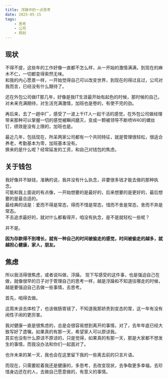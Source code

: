 ```yaml
---
title: 浮躁中的一点思考
date: 2025-05-15
tags: 
    - 思考
    - 公司
    - 规划
---
```


## 现状
不得不提，这些年的工作好像一直都不怎么样，从一开始的激情满满，到现在的麻木不仁，一切都变得索然无味。    
和我的内心愿景一样，一开始觉得自己可以改变世界，到现在的得过且过，公司对我而言，已经没有什么期待了。

还在外包公司做IT那几年，好像是我IT生涯最开始有起色的时候，那时候的自己，对未来充满期待，对生活充满激情，加班也是卷的，有使不完的劲。

再后来，去了一趟中厂，感受了一波上千IT人一起干活的感觉，在外包公司做经理带来那种可以掌握一切的感觉被瞬间磨灭，变成一颗被领导不断喷W40的螺丝钉，绩效是没有上限的，加班也是。

最近几年，包括现在，所呆两家公司都有一个共同特征，就是管理很轻松，很适合养老，考勤基本为零，加班基本没有。    
换来的是什么呢？经常延发的工资，和自己对钱包的焦虑。


## 关于钱包
我好像并不缺钱，准确的说，我并没有什么执念，非要很多钱才能去做的那种执念。   
可能和我上面说的有点像，一开始想要的是最好的，后来想要的是更好的，最后想要的是最合适的。    
最经典的话是：爱而不得是常态，得而不惜是常态，惜而不舍是常态，舍而不弃是常态。    
不去追求最好的，就对什么都看得开，咱没有执念，是不是就轻松一些呢？   

并不是。

**因为存款得不到增长，就有一种自己的时间被偷走的感觉，时间被偷走的越多，就越担心健康，家人，朋友。**

## 焦虑
所以我活得很焦虑，或者说叫做，浮躁。
现下写感受的这件事，也是强迫自己在做，就像很早的日子对于管理自己的思考一样，越是浮躁和不知道往哪走的时候，越是要强迫自己去做一些事情，去思考。

首先，咱得去做。

这周末该去体检了，也该做肠胃镜了，不知道我那娇贵到变态的胃，这一年有没有闹性子闹的更厉害。   

我对健康一直是很焦虑的，总是会很容易想到离开的事情，对了，去年年底已经大致写好了遗嘱，如果真的有那一天，希望家人可以原谅我。    
其实也没有什么原谅不原谅的，只是觉得，如果真的有那一天，那是大家都不想发生的事情，而我没办法和你们一起面对了。

也许未来的某一天，我也会在这里留下我的一些离去前的只言片语。

而现在，只需要趁着我还是健康的，多思考，去改变现状，去争取更多幸福，去珍惜身边还在的人，去做自己愿意做的，有意义的事情。









